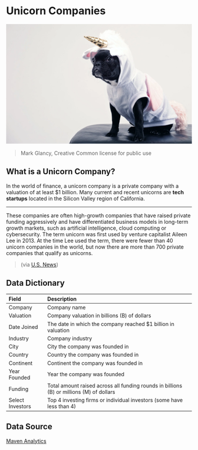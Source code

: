 # Unicorn Companies
![uni_dog](cover.webp)
>Mark Glancy, Creative Common license for public use

## What is a Unicorn Company?
In the world of finance, a unicorn company is a private company with a valuation of at least $1 billion. Many current and recent unicorns are **tech startups** located in the Silicon Valley region of California. 
<hr>

These companies are often high-growth companies that have raised private funding aggressively and have differentiated business models in long-term growth markets, such as artificial intelligence, cloud computing or cybersecurity. The term unicorn was first used by venture capitalist Aileen Lee in 2013. At the time Lee used the term, there were fewer than 40 unicorn companies in the world, but now there are more than 700 private companies that qualify as unicorns. 
>(via [U.S. News](https://money.usnews.com/investing/term/unicorn-company))

## Data Dictionary
Field | Description
:-- | :--
Company | Company name
Valuation | Company valuation in billions (B) of dollars
Date Joined | The date in which the company reached $1 billion in valuation
Industry | Company industry
City | City the company was founded in
Country | Country the company was founded in
Continent | Continent the company was founded in
Year Founded | Year the company was founded
Funding | Total amount raised across all funding rounds in billions (B) or millions (M) of dollars
Select Investors | Top 4 investing firms or individual investors (some have less than 4)

## Data Source
[Maven Analytics](https://www.mavenanalytics.io/data-playground?tags=57i7XlW6LkVTbF7n5UYhhS)
